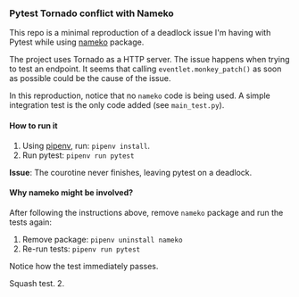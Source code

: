### Pytest Tornado conflict with Nameko

This repo is a minimal reproduction of a deadlock issue I'm having with Pytest while using [nameko](https://github.com/nameko/nameko) package.

The project uses Tornado as a HTTP server. The issue happens when trying to test an endpoint. It seems that calling `eventlet.monkey_patch()` as soon as possible could be the cause of the issue. 

In this reproduction, notice that no `nameko` code is being used. A simple integration test is the only code added (see `main_test.py`).

#### How to run it

1. Using [pipenv](https://pipenv.pypa.io/en/stable/), run: `pipenv install`.
2. Run pytest: `pipenv run pytest`

**Issue**: The courotine never finishes, leaving pytest on a deadlock.

#### Why nameko might be involved?

After following the instructions above, remove `nameko` package and run the tests again:

1. Remove package: `pipenv uninstall nameko`
2. Re-run tests: `pipenv run pytest`

Notice how the test immediately passes.

Squash test. 2.